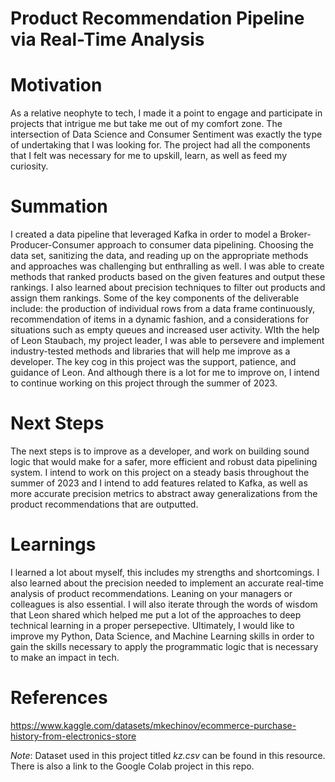 # Product Recommendation Pipeline via Real-Time Analysis
# Motivation
As a relative neophyte to tech, I made it a point to engage and participate in projects that intrigue me but take me out of my comfort zone. The intersection of Data Science and Consumer Sentiment was exactly the type of undertaking that I was looking for. The project had all the components that I felt was necessary for me to upskill, learn, as well as feed my curiosity. 
# Summation
I created a data pipeline that leveraged Kafka in order to model a Broker-Producer-Consumer approach to consumer data pipelining. Choosing the data set, sanitizing the data, and reading up on the appropriate methods and approaches was challenging but enthralling as well. I was able to create methods that ranked products based on the given features and output these rankings. I also learned about precision techniques to filter out products and assign them rankings. Some of the key components of the deliverable include: the production of individual rows from a data frame continuously, recommendation of items in a dynamic fashion, and a considerations for situations such as empty queues and increased user activity. WIth the help of Leon Staubach, my project leader, I was able to persevere and implement industry-tested methods and libraries that will help me improve as a developer. The key cog in this project was the support, patience, and guidance of Leon. And although there is a lot for me to improve on, I intend to continue working on this project through the summer of 2023. 
# Next Steps
The next steps is to improve as a developer, and work on building sound logic that would make for a safer, more efficient and robust data pipelining system. I intend to work on this project on a steady basis throughout the summer of 2023 and I intend to add features related to Kafka, as well as more accurate precision metrics to abstract away generalizations from the product recommendations that are outputted. 
# Learnings
I learned a lot about myself, this includes my strengths and shortcomings. I also learned about the precision needed to implement an accurate real-time analysis of product recommendations. Leaning on your managers or colleagues is also essential. I will also iterate through the words of wisdom that Leon shared which helped me put a lot of the approaches to deep technical learning in a proper persepective. Ultimately, I would like to improve my Python, Data Science, and Machine Learning skills in order to gain the skills necessary to apply the programmatic logic that is necessary to make an impact in tech. 

# References
https://www.kaggle.com/datasets/mkechinov/ecommerce-purchase-history-from-electronics-store

*Note*: Dataset used in this project titled _kz.csv_ can be found in this resource. There is also a link to the Google Colab project in this repo. 
